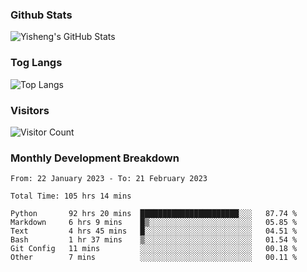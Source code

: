 ### Github Stats
![Yisheng's GitHub Stats](https://github-readme-stats-9qabuvhk1-gongyisheng.vercel.app/api?username=gongyisheng&count_private=true&show_icons=true)
### Tog Langs
![Top Langs](https://github-readme-stats-9qabuvhk1-gongyisheng.vercel.app/api/top-langs/?username=gongyisheng&layout=compact)
### Visitors
![Visitor Count](https://profile-counter.glitch.me/gongyisheng/count.svg)
### Monthly Development Breakdown
<!--START_SECTION:waka-->

```text
From: 22 January 2023 - To: 21 February 2023

Total Time: 105 hrs 14 mins

Python       92 hrs 20 mins  ██████████████████████░░░   87.74 %
Markdown     6 hrs 9 mins    █▒░░░░░░░░░░░░░░░░░░░░░░░   05.85 %
Text         4 hrs 45 mins   █░░░░░░░░░░░░░░░░░░░░░░░░   04.51 %
Bash         1 hr 37 mins    ▒░░░░░░░░░░░░░░░░░░░░░░░░   01.54 %
Git Config   11 mins         ░░░░░░░░░░░░░░░░░░░░░░░░░   00.18 %
Other        7 mins          ░░░░░░░░░░░░░░░░░░░░░░░░░   00.11 %
```

<!--END_SECTION:waka-->
